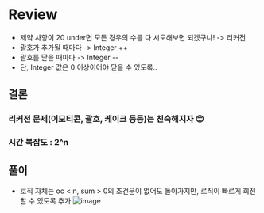 # Review
- 제약 사항이 20 under면 모든 경우의 수를 다 시도해보면 되겠구나! -> 리커전
- 괄호가 추가될 때마다 -> Integer ++
- 괄호를 닫을 때마다 -> Integer --
- 단, Integer 값은 0 이상이어야 닫을 수 있도록..

## 결론
### 리커전 문제(이모티콘, 괄호, 케이크 등등)는 친숙해지자 😊
### 시간 복잡도 : 2^n
## 풀이
- 로직 자체는 oc < n, sum > 0의 조건문이 없어도 돌아가지만, 로직이 빠르게 회전할 수 있도록 추가
![image](https://github.com/eunbileeme/algorithm/assets/103405457/203689aa-efd6-47d8-8ce3-fac87a2302b5)
